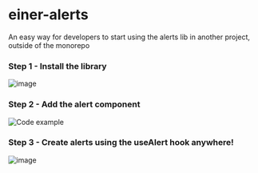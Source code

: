 # einer-alerts
An easy way for developers to start using the alerts lib in another project, outside of the monorepo

### Step 1 - Install the library

![image](https://github.com/ets-einer/einer-alerts/assets/56888067/291782cf-f13f-46bc-a6dc-8905d304a51e)

### Step 2 - Add the alert component

![Code example](https://github.com/ets-einer/einer-alerts/assets/56888067/f063307c-139d-4a18-bb8b-f7a1619396b6)

### Step 3 - Create alerts using the useAlert hook anywhere!

![image](https://github.com/ets-einer/einer-alerts/assets/56888067/85c0c3e9-0def-4331-8690-59e24e798ba8)
